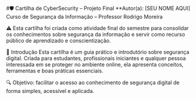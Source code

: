 #🛡️ Cartilha de CyberSecurity – Projeto Final
**Autor(a): [SEU NOME AQUI]
Curso de Segurança da Informação – Professor Rodrigo Moreira

⚠️ Esta cartilha foi criada como atividade final do semestre para consolidar os conhecimentos sobre segurança da informação e servir como recurso público de aprendizado e conscientização.

🔰 Introdução
Esta cartilha é um guia prático e introdutório sobre segurança digital. Criada para estudantes, profissionais iniciantes e qualquer pessoa interessada em se proteger no ambiente online, ela apresenta conceitos, ferramentas e boas práticas essenciais.

🔍 Objetivo: facilitar o acesso ao conhecimento de segurança digital de forma simples, acessível e aplicada.
